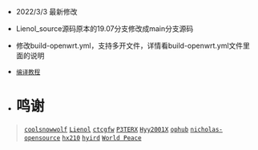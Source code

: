 - 2022/3/3 最新修改
- Lienol_source源码原本的19.07分支修改成main分支源码
- 修改build-openwrt.yml，支持多开文件，详情看build-openwrt.yml文件里面的说明


- [`编译教程`](https://github.com/danshui-git/shuoming#readme)

- # 鸣谢
> [`coolsnowwolf`](https://github.com/coolsnowwolf/lede.git)
> [`Lienol`](https://github.com/Lienol/openwrt.git)
> [`ctcgfw`](https://github.com/project-openwrt/openwrt.git)
> [`P3TERX`](https://github.com/P3TERX/Actions-OpenWrt)
> [`Hyy2001X`](https://github.com/Hyy2001X/AutoBuild-Actions)
> [`ophub`](https://github.com/ophub/amlogic-s9xxx-openwrt)
> [`nicholas-opensource`](https://github.com/nicholas-opensource/OpenWrt-Autobuild)
> [`hx210`](#/README.md)
> [`hyird`](#/README.md)
> [`World Peace`](#/README.md)
